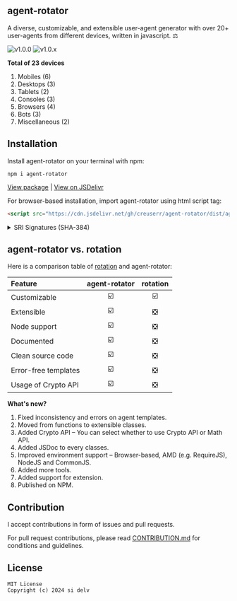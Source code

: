 ## agent-rotator
A diverse, customizable, and extensible user-agent generator with over 20+ user-agents from different devices, written in javascript. :balance_scale:

![v1.0.0](https://img.shields.io/badge/package-v1.0.0-coral?logo=npm&logoColor=white)
![v1.0.x](https://img.shields.io/badge/Version-v1.0.x-blue)

**Total of 23 devices**
1. Mobiles (6)
2. Desktops (3)
3. Tablets (2)
4. Consoles (3)
5. Browsers (4)
6. Bots (3)
7. Miscellaneous (2)

## Installation

Install agent-rotator on your terminal with npm:

```
npm i agent-rotator
```

[View package](https://npmjs.com/agent-rotator) &vert; [View on JSDelivr](https://www.jsdelivr.com/package/npm/agent-rotator)

For browser-based installation, import agent-rotator using html script tag:

```html
<script src="https://cdn.jsdelivr.net/gh/creuserr/agent-rotator/dist/agent-rotator.min.js" integrity="sha384-AGeCYy4n/KPnE+hqfXxHOlUG5Yg3CD/e7XCgoqqw6EJXdGwGuKHrGBfd4Yctx6pi" crossorigin="anonymous"></script>
```

<details>
<summary>SRI Signatures (SHA-384)</summary><br>

Minified (v1.0.0)
```yaml
integrity: sha384-AGeCYy4n/KPnE+hqfXxHOlUG5Yg3CD/e7XCgoqqw6EJXdGwGuKHrGBfd4Yctx6pi
cross-origin: anonymous
```

Original (v1.0.0)
```yaml
integrity: sha384-kXwFioL2VwxOSIASZtvtwph5C/e2Fm5b224pCZHgQq5JHveEeQGQjvJ3Zmh7TaFE
cross-origin: anonymous
```
```html
<script src="https://cdn.jsdelivr.net/gh/creuserr/agent-rotator/dist/agent-rotator.js" integrity="sha384-kXwFioL2VwxOSIASZtvtwph5C/e2Fm5b224pCZHgQq5JHveEeQGQjvJ3Zmh7TaFE" crossorigin="anonymous"></script>
```

</details>

## agent-rotator vs. rotation

Here is a comparison table of [rotation](https://github.com/creuserr/rotation) and agent-rotator:

| Feature | agent-rotator | rotation |
|:------|:-----:|:-----:|
| Customizable | :ballot_box_with_check: | :ballot_box_with_check: |
| Extensible | :ballot_box_with_check: | :negative_squared_cross_mark: |
| Node support | :ballot_box_with_check: | :negative_squared_cross_mark: |
| Documented | :ballot_box_with_check: | :negative_squared_cross_mark: |
| Clean source code | :ballot_box_with_check: | :negative_squared_cross_mark: |
| Error-free templates | :ballot_box_with_check: | :negative_squared_cross_mark: |
| Usage of Crypto API | :ballot_box_with_check: | :negative_squared_cross_mark: |

**What's new?**

1. Fixed inconsistency and errors on agent templates.
2. Moved from functions to extensible classes.
3. Added Crypto API &ndash; You can select whether to use Crypto API or Math API.
4. Added JSDoc to every classes.
5. Improved environment support &ndash; Browser-based, AMD (e.g. RequireJS), NodeJS and CommonJS.
6. Added more tools.
7. Added support for extension.
8. Published on NPM.

## Contribution
I accept contributions in form of issues and pull requests.

For pull request contributions, please read [CONTRIBUTION.md](CONTRIBUTION.md) for conditions and guidelines.

## License

```
MIT License
Copyright (c) 2024 si delv
```
